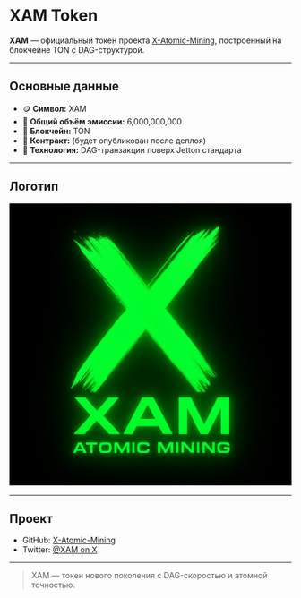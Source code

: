 # XAM Token

**XAM** — официальный токен проекта [X-Atomic-Mining](https://github.com/Maksimgig/X_Atomic_Mining), построенный на блокчейне TON с DAG-структурой.

---

## Основные данные

- 🪙 **Символ:** XAM  
- 🔢 **Общий объём эмиссии:** 6,000,000,000  
- 🔗 **Блокчейн:** TON  
- 📄 **Контракт:** (будет опубликован после деплоя)
- 🧬 **Технология:** DAG-транзакции поверх Jetton стандарта

---

## Логотип

![XAM Logo](./assets/xam-logo.png)

---

## Проект

- GitHub: [X-Atomic-Mining](https://github.com/Maksimgig/X_Atomic_Mining)  
- Twitter: [@XAM on X](https://x.com/MHohotva)

---

> XAM — токен нового поколения с DAG-скоростью и атомной точностью.
